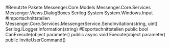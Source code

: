 #Benutzte Pakete
Messenger.Core.Models
Messenger.Core.Services
Messenger.Views.DialogBoxes
Serilog
System
System.Windows.Input
#Importschnittstellen
Messenger.Core.Services.MessengerService.SendInvitation(string, uint)
Serilog.ILogger.Information(string)
#Exportschnittstellen
public bool CanExecute(object parameter)
public async void Execute(object parameter)
public InviteUserCommand()
